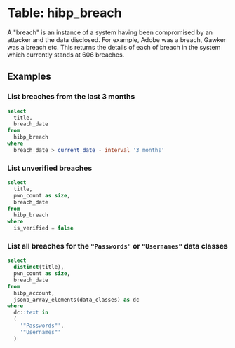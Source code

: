 # Table: hibp_breach

A "breach" is an instance of a system having been compromised by an attacker and the data disclosed. For example, Adobe was a breach, Gawker was a breach etc. This returns the details of each of breach in the system which currently stands at 606 breaches.

## Examples

### List breaches from the last 3 months

```sql
select
  title,
  breach_date
from
  hibp_breach
where
  breach_date > current_date - interval '3 months'
```

### List unverified breaches

```sql
select
  title,
  pwn_count as size,
  breach_date
from
  hibp_breach
where
  is_verified = false
```

### List all breaches for the `"Passwords"` or `"Usernames"` data classes

```sql
select
  distinct(title),
  pwn_count as size,
  breach_date
from
  hibp_account,
  jsonb_array_elements(data_classes) as dc
where
  dc::text in
  (
    '"Passwords"',
    '"Usernames"'
  )
```

